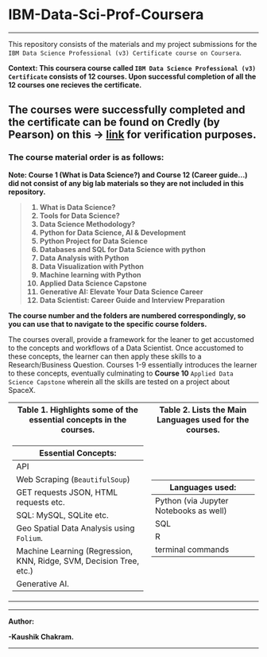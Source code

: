# IBM-Data-Sci-Prof-Coursera 

-----

This repository consists of the materials and my project submissions for the `IBM Data Science Professional (v3) Certificate course on Coursera`.

**Context: This coursera course called `IBM Data Science Professional (v3) Certificate` consists of 12 courses. Upon successful completion of all the 12 courses one recieves the certificate.**

## The courses were successfully completed and the certificate can be found on **Credly (by Pearson)** on this **&rarr;** **[link](https://www.credly.com/badges/43179e45-2ec0-4418-a0af-697fbfb58ee9)** for verification purposes.

### The course material order is as follows:

**Note: Course 1 (What is Data Science?) and Course 12 (Career guide...) did not consist of any big lab materials so they are not included in this repository.**
<b>
>1. What is Data Science?
>2. Tools for Data Science?
>3. Data Science Methodology?
>4. Python for Data Science, AI & Development
>5. Python Project for Data Science
>6. Databases and SQL for Data Science with python
>7. Data Analysis with Python
>8. Data Visualization with Python
>9. Machine learning with Python
>10. Applied Data Science Capstone
>11. Generative AI: Elevate Your Data Science Career
>12. Data Scientist: Career Guide and Interview Preparation
</b>

**The course number and the folders are numbered correspondingly, so you can use that to navigate to the specific course folders.**

The courses overall, provide a framework for the leaner to get accustomed to the concepts and workflows of a Data Scientist. Once accustomed to these concepts, the learner can then apply these skills to a Research/Business Question. Courses 1-9 essentially introduces the learner to these concepts, eventually culminating to **Course 10** `Applied Data Science Capstone` wherein all the skills are tested on a project about SpaceX.

<table>
  
<tr><th> Table 1. Highlights some of the essential concepts in the courses.</th><th> Table 2. Lists the Main Languages used for the courses. </th></tr>
<tr><td>

|**Essential Concepts:**|
|----|
| API |
| Web Scraping (`BeautifulSoup`) |
| GET requests JSON, HTML requests etc. |
| SQL: MySQL, SQLite etc. |
| Geo Spatial Data Analysis using `Folium`. |
| Machine Learning (Regression, KNN, Ridge, SVM, Decision Tree, etc.) |
| Generative AI. |

</td><td>
  
|**Languages used:**|
|----|
| Python (via Jupyter Notebooks as well) |
| SQL|
| R |
|terminal commands|

</td></tr> </table>

-----
**Author:**

**-Kaushik Chakram.**

------
